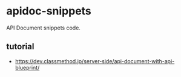 # apidoc-snippets
API Document snippets code.

## tutorial
- https://dev.classmethod.jp/server-side/api-document-with-api-blueprint/
